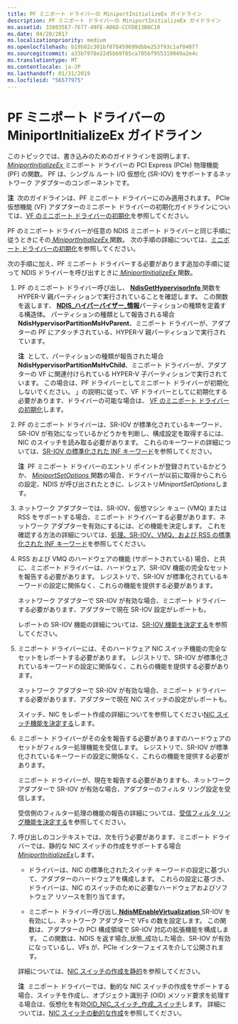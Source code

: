 ```yaml
---
title: PF ミニポート ドライバーの MiniportInitializeEx ガイドライン
description: PF ミニポート ドライバーの MiniportInitializeEx ガイドライン
ms.assetid: 338035E7-7677-49FE-A06D-CCFD813B0C10
ms.date: 04/20/2017
ms.localizationpriority: medium
ms.openlocfilehash: b19b82c301bf078459699dbbe253f93c1af040f7
ms.sourcegitcommit: a33b7978e22d5bb9f65ca7056f955319049a2e4c
ms.translationtype: MT
ms.contentlocale: ja-JP
ms.lasthandoff: 01/31/2019
ms.locfileid: "56577975"
---
```

# <a name="miniportinitializeex-guidelines-for-pf-miniport-drivers"></a>PF ミニポート ドライバーの MiniportInitializeEx ガイドライン


このトピックでは、書き込みのためのガイドラインを説明します、 [ *MiniportInitializeEx* ](https://msdn.microsoft.com/library/windows/hardware/ff559389)ミニポート ドライバーの PCI Express (PCIe) 物理機能 (PF) の関数。 PF は、シングル ルート I/O 仮想化 (SR-IOV) をサポートするネットワーク アダプターのコンポーネントです。

**注**  次のガイドラインは、PF ミニポート ドライバーにのみ適用されます。 PCIe 仮想機能 (VF) アダプターのミニポート ドライバーの初期化ガイドラインについては、[VF のミニポート ドライバーの初期化](initializing-a-vf-miniport-driver.md)を参照してください。

 

PF のミニポート ドライバーが任意の NDIS ミニポート ドライバーと同じ手順に従うときにその[ *MiniportInitializeEx* ](https://msdn.microsoft.com/library/windows/hardware/ff559389)関数。 次の手順の詳細については、[ミニポート ドライバーの初期化](initializing-a-miniport-driver.md)を参照してください。

次の手順に加え、PF ミニポート ドライバーする必要があります追加の手順に従って NDIS ドライバーを呼び出すときに[ *MiniportInitializeEx* ](https://msdn.microsoft.com/library/windows/hardware/ff559389)関数。

1.  PF のミニポート ドライバー呼び出し、 [ **NdisGetHypervisorInfo** ](https://msdn.microsoft.com/library/windows/hardware/ff562635)関数を HYPER-V 親パーティションで実行されていることを確認します。 この関数を返します、 [ **NDIS\_ハイパーバイザー\_情報**](https://msdn.microsoft.com/library/windows/hardware/ff565708)パーティションの種類を定義する構造体。 パーティションの種類として報告される場合**NdisHypervisorPartitionMsHvParent**、ミニポート ドライバーが、アダプターの PF にアタッチされている、HYPER-V 親パーティションで実行されています。

    **注**  として、パーティションの種類が報告された場合**NdisHypervisorPartitionMsHvChild**、ミニポート ドライバーが、アダプターの VF に関連付けられている HYPER-V 子パーティションで実行されています。 この場合は、PF ドライバーとしてミニポート ドライバーが初期化しないでください。 」の説明に従って、VF ドライバーとしてに初期化する必要があります、ドライバーの可能な場合は、 [VF のミニポート ドライバーの初期化](initializing-a-vf-miniport-driver.md)します。

     

2.  PF のミニポート ドライバーは、SR-IOV が標準化されているキーワード、SR-IOV が有効になっているかどうかを判断し、構成設定を取得するには、NIC のスイッチを読み取る必要があります。 これらのキーワードの詳細については、[SR-IOV の標準化された INF キーワード](standardized-inf-keywords-for-sr-iov.md)を参照してください。

    **注**  PF ミニポート ドライバーのエントリ ポイントが登録されているかどうか、 [ *MiniportSetOptions* ](https://msdn.microsoft.com/library/windows/hardware/ff559443)関数の場合、ドライバーが以前に取得からこれらの設定、NDIS が呼び出されたときに、レジストリ*MiniportSetOptions*します。

     

3.  ネットワーク アダプターでは、SR-IOV、仮想マシン キュー (VMQ) または RSS をサポートする場合、ミニポート ドライバーする必要があります、ネットワーク アダプターを有効にするには、どの機能を決定します。 これを確認する方法の詳細については、[処理、SR-IOV、VMQ、および RSS の標準化された INF キーワード](handling-sr-iov--vmq--and-rss-standardized-inf-keywords.md)を参照してください。

4.  RSS および VMQ のハードウェアの機能 (サポートされている) 場合、と共に、ミニポート ドライバーは、ハードウェア、SR-IOV 機能の完全なセットを報告する必要があります。 レジストリで、SR-IOV が標準化されているキーワードの設定に関係なく、これらの機能を提供する必要があります。

    ネットワーク アダプターで SR-IOV が有効な場合、ミニポート ドライバーする必要があります、アダプターで現在 SR-IOV 設定がレポートも。

    レポートの SR-IOV 機能の詳細については、[SR-IOV 機能を決定する](determining-sr-iov-capabilities.md)を参照してください。

5.  ミニポート ドライバーには、そのハードウェア NIC スイッチ機能の完全なセットをレポートする必要があります。 レジストリで、SR-IOV が標準化されているキーワードの設定に関係なく、これらの機能を提供する必要があります。

    ネットワーク アダプターで SR-IOV が有効な場合、ミニポート ドライバーする必要があります、アダプターで現在 NIC スイッチの設定がレポートも。

    スイッチ、NIC をレポート作成の詳細についてを参照してください[NIC スイッチ機能を決定する](determining-nic-switch-capabilities.md)します。

6.  ミニポート ドライバーがその全を報告する必要がありますのハードウェアのセットがフィルター処理機能を受信します。 レジストリで、SR-IOV が標準化されているキーワードの設定に関係なく、これらの機能を提供する必要があります。

    ミニポート ドライバーが、現在を報告する必要がありますも、ネットワーク アダプターで SR-IOV が有効な場合、アダプターのフィルタ リング設定を受信します。

    受信側のフィルター処理の機能の報告の詳細については、[受信フィルタ リング機能を決定する](determining-receive-filtering-capabilities.md)を参照してください。

7.  呼び出しのコンテキストでは、次を行う必要があります、ミニポート ドライバーでは、静的な NIC スイッチの作成をサポートする場合[ *MiniportInitializeEx*](https://msdn.microsoft.com/library/windows/hardware/ff559389)します。

    -   ドライバーは、NIC の標準化されたスイッチ キーワードの設定に基づいて、アダプターのハードウェアを構成します。 これらの設定に基づき、ドライバーは、NIC のスイッチのために必要なハードウェアおよびソフトウェア リソースを割り当てます。

    -   ミニポート ドライバー呼び出し[ **NdisMEnableVirtualization** ](https://msdn.microsoft.com/library/windows/hardware/hh451481) SR-IOV を有効にし、ネットワーク アダプターで VFs の数を設定します。 この関数は、アダプターの PCI 構成領域で SR-IOV 対応の拡張機能を構成します。 この関数は、NDIS を返す場合\_状態\_成功した場合、SR-IOV が有効になっているし、VFs が、PCIe インターフェイスを介して公開されます。

    詳細については、[NIC スイッチの作成を静的](static-creation-of-a-nic-switch.md)を参照してください。

    **注**  ミニポート ドライバーでは、動的な NIC スイッチの作成をサポートする場合、スイッチを作成し、オブジェクト識別子 (OID) メソッド要求を処理する場合は、仮想化を有効[OID\_NIC\_スイッチ\_作成\_スイッチ](https://msdn.microsoft.com/library/windows/hardware/hh451815)します。 詳細については、[NIC スイッチの動的な作成](dynamic-creation-of-a-nic-switch.md)を参照してください。

     

 

 





